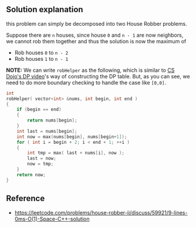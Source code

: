 ## Solution explanation

this problem can simply be decomposed into two House Robber problems.

Suppose there are `n` houses, since house `0` and `n - 1` are now neighbors, we cannot rob them together and
thus the solution is now the maximum of

- Rob houses `0` to `n - 2`
- Rob houses `1` to `n - 1`

**NOTE:** We can write `robHelper` as the following, which is similar to [CS Dojo's DP video](https://youtu.be/vYquumk4nWw)'s
way of constructing the DP table. But, as you can see, we need to do more boundary checking to handle the case like
`[0,0]`.

```cpp
int
robHelper( vector<int> &nums, int begin, int end )
{
    if (begin == end)
    {
        return nums[begin];
    }
    int last = nums[begin];
    int now = max(nums[begin], nums[begin+1]);
    for ( int i = begin + 2; i < end + 1; ++i )
    {
        int tmp = max( last + nums[i], now );
        last = now;
        now = tmp;
    }
    return now;
}
```

## Reference

- https://leetcode.com/problems/house-robber-ii/discuss/59921/9-lines-0ms-O(1)-Space-C++-solution